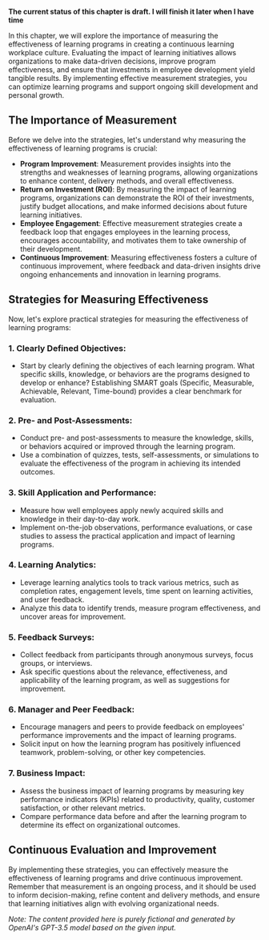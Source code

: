 **The current status of this chapter is draft. I will finish it later when I have time**

In this chapter, we will explore the importance of measuring the effectiveness of learning programs in creating a continuous learning workplace culture. Evaluating the impact of learning initiatives allows organizations to make data-driven decisions, improve program effectiveness, and ensure that investments in employee development yield tangible results. By implementing effective measurement strategies, you can optimize learning programs and support ongoing skill development and personal growth.

The Importance of Measurement
-----------------------------

Before we delve into the strategies, let's understand why measuring the effectiveness of learning programs is crucial:

* **Program Improvement**: Measurement provides insights into the strengths and weaknesses of learning programs, allowing organizations to enhance content, delivery methods, and overall effectiveness.
* **Return on Investment (ROI)**: By measuring the impact of learning programs, organizations can demonstrate the ROI of their investments, justify budget allocations, and make informed decisions about future learning initiatives.
* **Employee Engagement**: Effective measurement strategies create a feedback loop that engages employees in the learning process, encourages accountability, and motivates them to take ownership of their development.
* **Continuous Improvement**: Measuring effectiveness fosters a culture of continuous improvement, where feedback and data-driven insights drive ongoing enhancements and innovation in learning programs.

Strategies for Measuring Effectiveness
--------------------------------------

Now, let's explore practical strategies for measuring the effectiveness of learning programs:

### 1. Clearly Defined Objectives:

* Start by clearly defining the objectives of each learning program. What specific skills, knowledge, or behaviors are the programs designed to develop or enhance? Establishing SMART goals (Specific, Measurable, Achievable, Relevant, Time-bound) provides a clear benchmark for evaluation.

### 2. Pre- and Post-Assessments:

* Conduct pre- and post-assessments to measure the knowledge, skills, or behaviors acquired or improved through the learning program.
* Use a combination of quizzes, tests, self-assessments, or simulations to evaluate the effectiveness of the program in achieving its intended outcomes.

### 3. Skill Application and Performance:

* Measure how well employees apply newly acquired skills and knowledge in their day-to-day work.
* Implement on-the-job observations, performance evaluations, or case studies to assess the practical application and impact of learning programs.

### 4. Learning Analytics:

* Leverage learning analytics tools to track various metrics, such as completion rates, engagement levels, time spent on learning activities, and user feedback.
* Analyze this data to identify trends, measure program effectiveness, and uncover areas for improvement.

### 5. Feedback Surveys:

* Collect feedback from participants through anonymous surveys, focus groups, or interviews.
* Ask specific questions about the relevance, effectiveness, and applicability of the learning program, as well as suggestions for improvement.

### 6. Manager and Peer Feedback:

* Encourage managers and peers to provide feedback on employees' performance improvements and the impact of learning programs.
* Solicit input on how the learning program has positively influenced teamwork, problem-solving, or other key competencies.

### 7. Business Impact:

* Assess the business impact of learning programs by measuring key performance indicators (KPIs) related to productivity, quality, customer satisfaction, or other relevant metrics.
* Compare performance data before and after the learning program to determine its effect on organizational outcomes.

Continuous Evaluation and Improvement
-------------------------------------

By implementing these strategies, you can effectively measure the effectiveness of learning programs and drive continuous improvement. Remember that measurement is an ongoing process, and it should be used to inform decision-making, refine content and delivery methods, and ensure that learning initiatives align with evolving organizational needs.

*Note: The content provided here is purely fictional and generated by OpenAI's GPT-3.5 model based on the given input.*
